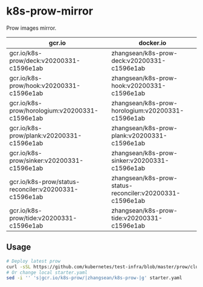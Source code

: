 # k8s-prow-mirror

Prow images mirror.

gcr.io | docker.io
---|---
gcr.io/k8s-prow/deck:v20200331-c1596e1ab | zhangsean/k8s-prow-deck:v20200331-c1596e1ab
gcr.io/k8s-prow/hook:v20200331-c1596e1ab | zhangsean/k8s-prow-hook:v20200331-c1596e1ab
gcr.io/k8s-prow/horologium:v20200331-c1596e1ab | zhangsean/k8s-prow-horologium:v20200331-c1596e1ab
gcr.io/k8s-prow/plank:v20200331-c1596e1ab | zhangsean/k8s-prow-plank:v20200331-c1596e1ab
gcr.io/k8s-prow/sinker:v20200331-c1596e1ab | zhangsean/k8s-prow-sinker:v20200331-c1596e1ab
gcr.io/k8s-prow/status-reconciler:v20200331-c1596e1ab | zhangsean/k8s-prow-status-reconciler:v20200331-c1596e1ab
gcr.io/k8s-prow/tide:v20200331-c1596e1ab | zhangsean/k8s-prow-tide:v20200331-c1596e1ab

## Usage

```bash
# Deploy latest prow
curl -sSL https://github.com/kubernetes/test-infra/blob/master/prow/cluster/starter.yaml?raw= | sed 's|gcr.io/k8s-prow/|zhangsean/k8s-prow-|g' | kubectl apply -f -
# Or change local starter.yaml
sed -i '' 's|gcr.io/k8s-prow/|zhangsean/k8s-prow-|g' starter.yaml
```
